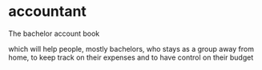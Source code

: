 # accountant
The bachelor account book

which will help people, mostly bachelors, who stays as a group away from home, to keep track on their expenses and to have control on their budget
